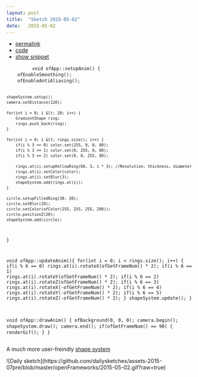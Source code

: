 ```yaml
---
layout: post
title:  "Sketch 2015-05-02"
date:   2015-05-02
---
```

<div class="code">
    <ul>
        <li><a href="{% post_url 2015-05-02-sketch %}">permalink</a></li>
        <li><a href="https://github.com/dailysketches/sketches-2015-07pre/tree/master/2015-05-02">code</a></li>
        <li><a href="#" class="snippet-button">show snippet</a></li>
    </ul>
    <pre class="snippet">
        <code class="cpp">void ofApp::setupAnim() {
    ofEnableSmoothing();
    ofEnableAntiAliasing();
    
    shapeSystem.setup();
    camera.setDistance(120);
    
    for(int i = 0; i &lt; 20; i++) {
        GradientShape ring;
        rings.push_back(ring);
    }
    
    for(int i = 0; i &lt; rings.size(); i++) {
        if(i % 3 == 0) color.set(255, 0, 0, 80);
        if(i % 3 == 1) color.set(0, 255, 0, 80);
        if(i % 3 == 2) color.set(0, 0, 255, 80);
        
        rings.at(i).setupHollowRing(60, 3, i * 3); //Resolution, thickness, diameter
        rings.at(i).setColor(color);
        rings.at(i).setBlur(3);
        shapeSystem.add(rings.at(i));
    }
    
    circle.setupFilledRing(30, 30);
    circle.setBlur(20);
    circle.setColor(ofColor(255, 255, 255, 200));
    circle.positionZ(20);
    shapeSystem.add(circle);
}

void ofApp::updateAnim(){
    for(int i = 0; i &lt; rings.size(); i++) {
        if(i % 6 == 0) rings.at(i).rotateX(ofGetFrameNum() * 2);
        if(i % 6 == 1) rings.at(i).rotateY(ofGetFrameNum() * 2);
        if(i % 6 == 2) rings.at(i).rotateZ(ofGetFrameNum() * 2);
        if(i % 6 == 3) rings.at(i).rotateX(-ofGetFrameNum() * 2);
        if(i % 6 == 4) rings.at(i).rotateY(-ofGetFrameNum() * 2);
        if(i % 6 == 5) rings.at(i).rotateZ(-ofGetFrameNum() * 2);
    }
    shapeSystem.update();
}

void ofApp::drawAnim() {
    ofBackground(0, 0, 0);
    camera.begin();
    shapeSystem.draw();
    camera.end();
    if(ofGetFrameNum() == 90) {
        renderGif();
    }
}</code>
    </pre>
</div>
<p class="description">A much more user-freindly <a href="https://github.com/dailysketches/dailySketches/blob/master/sketches/2015-05-02/src/Shapes/GradientShape.cpp">shape system</a></p>
![Daily sketch](https://github.com/dailysketches/assets-2015-07pre/blob/master/openFrameworks/2015-05-02.gif?raw=true)
